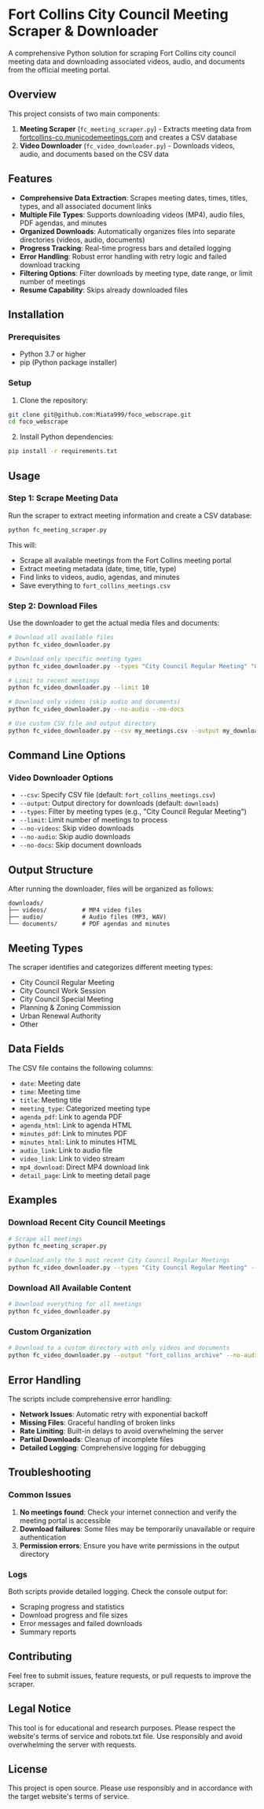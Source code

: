 # Fort Collins City Council Meeting Scraper & Downloader

A comprehensive Python solution for scraping Fort Collins city council meeting data and downloading associated videos, audio, and documents from the official meeting portal.

## Overview

This project consists of two main components:

1. **Meeting Scraper** (`fc_meeting_scraper.py`) - Extracts meeting data from [fortcollins-co.municodemeetings.com](https://fortcollins-co.municodemeetings.com) and creates a CSV database
2. **Video Downloader** (`fc_video_downloader.py`) - Downloads videos, audio, and documents based on the CSV data

## Features

- **Comprehensive Data Extraction**: Scrapes meeting dates, times, titles, types, and all associated document links
- **Multiple File Types**: Supports downloading videos (MP4), audio files, PDF agendas, and minutes
- **Organized Downloads**: Automatically organizes files into separate directories (videos, audio, documents)
- **Progress Tracking**: Real-time progress bars and detailed logging
- **Error Handling**: Robust error handling with retry logic and failed download tracking
- **Filtering Options**: Filter downloads by meeting type, date range, or limit number of meetings
- **Resume Capability**: Skips already downloaded files

## Installation

### Prerequisites

- Python 3.7 or higher
- pip (Python package installer)

### Setup

1. Clone the repository:
```bash
git clone git@github.com:Miata999/foco_webscrape.git
cd foco_webscrape
```

2. Install Python dependencies:
```bash
pip install -r requirements.txt
```

## Usage

### Step 1: Scrape Meeting Data

Run the scraper to extract meeting information and create a CSV database:

```bash
python fc_meeting_scraper.py
```

This will:
- Scrape all available meetings from the Fort Collins meeting portal
- Extract meeting metadata (date, time, title, type)
- Find links to videos, audio, agendas, and minutes
- Save everything to `fort_collins_meetings.csv`

### Step 2: Download Files

Use the downloader to get the actual media files and documents:

```bash
# Download all available files
python fc_video_downloader.py

# Download only specific meeting types
python fc_video_downloader.py --types "City Council Regular Meeting" "City Council Work Session"

# Limit to recent meetings
python fc_video_downloader.py --limit 10

# Download only videos (skip audio and documents)
python fc_video_downloader.py --no-audio --no-docs

# Use custom CSV file and output directory
python fc_video_downloader.py --csv my_meetings.csv --output my_downloads
```

## Command Line Options

### Video Downloader Options

- `--csv`: Specify CSV file (default: `fort_collins_meetings.csv`)
- `--output`: Output directory for downloads (default: `downloads`)
- `--types`: Filter by meeting types (e.g., "City Council Regular Meeting")
- `--limit`: Limit number of meetings to process
- `--no-videos`: Skip video downloads
- `--no-audio`: Skip audio downloads
- `--no-docs`: Skip document downloads

## Output Structure

After running the downloader, files will be organized as follows:

```
downloads/
├── videos/          # MP4 video files
├── audio/           # Audio files (MP3, WAV)
└── documents/       # PDF agendas and minutes
```

## Meeting Types

The scraper identifies and categorizes different meeting types:

- City Council Regular Meeting
- City Council Work Session
- City Council Special Meeting
- Planning & Zoning Commission
- Urban Renewal Authority
- Other

## Data Fields

The CSV file contains the following columns:

- `date`: Meeting date
- `time`: Meeting time
- `title`: Meeting title
- `meeting_type`: Categorized meeting type
- `agenda_pdf`: Link to agenda PDF
- `agenda_html`: Link to agenda HTML
- `minutes_pdf`: Link to minutes PDF
- `minutes_html`: Link to minutes HTML
- `audio_link`: Link to audio file
- `video_link`: Link to video stream
- `mp4_download`: Direct MP4 download link
- `detail_page`: Link to meeting detail page

## Examples

### Download Recent City Council Meetings

```bash
# Scrape all meetings
python fc_meeting_scraper.py

# Download only the 5 most recent City Council Regular Meetings
python fc_video_downloader.py --types "City Council Regular Meeting" --limit 5
```

### Download All Available Content

```bash
# Download everything for all meetings
python fc_video_downloader.py
```

### Custom Organization

```bash
# Download to a custom directory with only videos and documents
python fc_video_downloader.py --output "fort_collins_archive" --no-audio
```

## Error Handling

The scripts include comprehensive error handling:

- **Network Issues**: Automatic retry with exponential backoff
- **Missing Files**: Graceful handling of broken links
- **Rate Limiting**: Built-in delays to avoid overwhelming the server
- **Partial Downloads**: Cleanup of incomplete files
- **Detailed Logging**: Comprehensive logging for debugging

## Troubleshooting

### Common Issues

1. **No meetings found**: Check your internet connection and verify the meeting portal is accessible
2. **Download failures**: Some files may be temporarily unavailable or require authentication
3. **Permission errors**: Ensure you have write permissions in the output directory

### Logs

Both scripts provide detailed logging. Check the console output for:
- Scraping progress and statistics
- Download progress and file sizes
- Error messages and failed downloads
- Summary reports

## Contributing

Feel free to submit issues, feature requests, or pull requests to improve the scraper.

## Legal Notice

This tool is for educational and research purposes. Please respect the website's terms of service and robots.txt file. Use responsibly and avoid overwhelming the server with requests.

## License

This project is open source. Please use responsibly and in accordance with the target website's terms of service.
